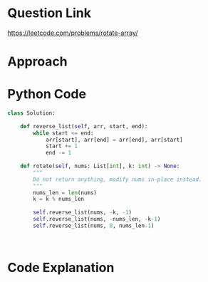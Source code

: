 # Question Link
https://leetcode.com/problems/rotate-array/

# Approach

# Python Code

```Python
class Solution:
    
    def reverse_list(self, arr, start, end):
        while start <= end:
            arr[start], arr[end] = arr[end], arr[start]
            start += 1
            end -= 1
    
    def rotate(self, nums: List[int], k: int) -> None:
        """
        Do not return anything, modify nums in-place instead.
        """
        nums_len = len(nums)
        k = k % nums_len
        
        self.reverse_list(nums, -k, -1)
        self.reverse_list(nums, -nums_len, -k-1)
        self.reverse_list(nums, 0, nums_len-1)
        
        
```

# Code Explanation
